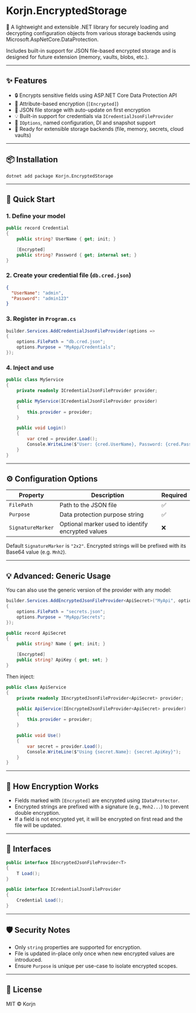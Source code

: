 # Korjn.EncryptedStorage

🔐 A lightweight and extensible .NET library for securely loading and decrypting configuration objects from various storage backends using Microsoft.AspNetCore.DataProtection.

Includes built-in support for JSON file-based encrypted storage and is designed for future extension (memory, vaults, blobs, etc.).

---

## ✨ Features

- 🔒 Encrypts sensitive fields using ASP.NET Core Data Protection API  
- 🧩 Attribute-based encryption (`[Encrypted]`)  
- 📄 JSON file storage with auto-update on first encryption  
- 💡 Built-in support for credentials via `ICredentialJsonFileProvider`  
- 🔧 `IOptions`, named configuration, DI and snapshot support  
- 🧱 Ready for extensible storage backends (file, memory, secrets, cloud vaults)

---

## 📦 Installation

```
dotnet add package Korjn.EncryptedStorage
```

---

## 🚀 Quick Start

### 1. Define your model

```csharp
public record Credential
{
    public string? UserName { get; init; }

    [Encrypted]
    public string? Password { get; internal set; }
}
```

### 2. Create your credential file (`db.cred.json`)

```json
{
  "UserName": "admin",
  "Password": "admin123"
}
```

### 3. Register in `Program.cs`

```csharp
builder.Services.AddCredentialJsonFileProvider(options =>
{
    options.FilePath = "db.cred.json";
    options.Purpose = "MyApp/Credentials";
});
```

### 4. Inject and use

```csharp
public class MyService
{
    private readonly ICredentialJsonFileProvider provider;

    public MyService(ICredentialJsonFileProvider provider)
    {
        this.provider = provider;
    }

    public void Login()
    {
        var cred = provider.Load();
        Console.WriteLine($"User: {cred.UserName}, Password: {cred.Password}");
    }
}
```

---

## ⚙️ Configuration Options

| Property         | Description                                    | Required |
|------------------|------------------------------------------------|----------|
| `FilePath`       | Path to the JSON file                          | ✅       |
| `Purpose`        | Data protection purpose string                 | ✅       |
| `SignatureMarker`| Optional marker used to identify encrypted values | ❌    |

Default `SignatureMarker` is `"2x2"`. Encrypted strings will be prefixed with its Base64 value (e.g. `Mnh2`).

---

## 💡 Advanced: Generic Usage

You can also use the generic version of the provider with any model:

```csharp
builder.Services.AddEncryptedJsonFileProvider<ApiSecret>("MyApi", options =>
{
    options.FilePath = "secrets.json";
    options.Purpose = "MyApp/Secrets";
});
```

```csharp
public record ApiSecret
{
    public string? Name { get; init; }

    [Encrypted]
    public string? ApiKey { get; set; }
}
```

Then inject:

```csharp
public class ApiService
{
    private readonly IEncryptedJsonFileProvider<ApiSecret> provider;

    public ApiService(IEncryptedJsonFileProvider<ApiSecret> provider)
    {
        this.provider = provider;
    }

    public void Use()
    {
        var secret = provider.Load();
        Console.WriteLine($"Using {secret.Name}: {secret.ApiKey}");
    }
}
```

---

## 🔐 How Encryption Works

- Fields marked with `[Encrypted]` are encrypted using `IDataProtector`.
- Encrypted strings are prefixed with a signature (e.g., `Mnh2...`) to prevent double encryption.
- If a field is not encrypted yet, it will be encrypted on first read and the file will be updated.

---

## 📘 Interfaces

```csharp
public interface IEncryptedJsonFileProvider<T>
{
    T Load();
}

public interface ICredentialJsonFileProvider
{
    Credential Load();
}
```

---

## 🛡️ Security Notes

- Only `string` properties are supported for encryption.
- File is updated in-place only once when new encrypted values are introduced.
- Ensure `Purpose` is unique per use-case to isolate encrypted scopes.

---

## 📄 License

MIT © Korjn
